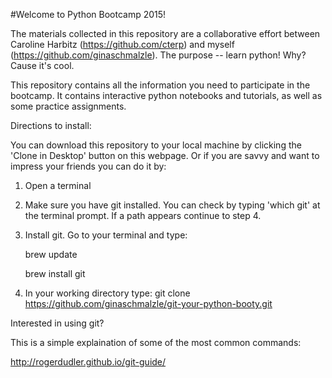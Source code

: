 #Welcome to Python Bootcamp 2015!

The materials collected in this repository are a collaborative effort between Caroline Harbitz (https://github.com/cterp) and myself (https://github.com/ginaschmalzle).  The purpose -- learn python!  Why? Cause it's cool.

This repository contains all the information you need to participate in the bootcamp.  It contains interactive python notebooks and tutorials, as well as some practice assignments.  

Directions to install:

You can download this repository to your local machine by clicking the 'Clone in Desktop' button on this webpage.  Or if you are savvy and want to impress your friends you can do it by:

1. Open a terminal
2. Make sure you have git installed.  You can check by typing 'which git' at the terminal prompt.  If a path appears continue to step 4.
3. Install git.   Go to your terminal and type:

    brew update

    brew install git
4. In your working directory type:
    git clone https://github.com/ginaschmalzle/git-your-python-booty.git


Interested in using git?

This is a simple explaination of some of the most common commands:

http://rogerdudler.github.io/git-guide/
